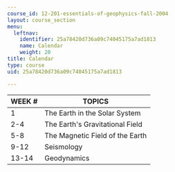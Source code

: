 ```yaml
---
course_id: 12-201-essentials-of-geophysics-fall-2004
layout: course_section
menu:
  leftnav:
    identifier: 25a78420d736a09c74045175a7ad1813
    name: Calendar
    weight: 20
title: Calendar
type: course
uid: 25a78420d736a09c74045175a7ad1813

---
```


| WEEK # | TOPICS |
| --- | --- |
| 1 | The Earth in the Solar System |
| 2-4 | The Earth's Gravitational Field |
| 5-8 | The Magnetic Field of the Earth |
| 9-12 | Seismology |
| 13-14 | Geodynamics